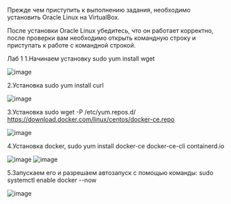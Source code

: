 Прежде чем приступить к выполнению задания, необходимо установить Oracle Linux на VirtualBox.

После установки Oracle Linux убедитесь, что он работает корректно, после проверки вам необходимо открыть командную строку и приступать к работе с командной строкой.

Лаб 1
1.Начинаем установку sudo yum install wget

![image](https://github.com/user-attachments/assets/21ee432b-11fe-4bbd-9e57-c80567a52b6e)

2.Установка sudo yum install curl

![image](https://github.com/user-attachments/assets/3d7833ab-8b79-406c-ad23-4566b7b4b0d3)

3.Установка sudo wget -P /etc/yum.repos.d/ https://download.docker.com/linux/centos/docker-ce.repo

![image](https://github.com/user-attachments/assets/29ebcbbd-9be4-4e96-a215-38f94f7fc218)

4.Установка docker, sudo yum install docker-ce docker-ce-cli containerd.io

![image](https://github.com/user-attachments/assets/44734710-688b-4c0b-bd85-6cfed88917d6)
![image](https://github.com/user-attachments/assets/ecd0ce93-e16c-41d4-bb5e-72bc8bdbedf6)

5.Запускаем его и разрешаем автозапуск с помощью команды: sudo systemctl enable docker --now

![image](https://github.com/user-attachments/assets/b3441a4c-069d-4aa8-8b58-06d0fc20eeec)
